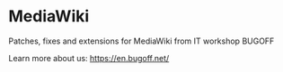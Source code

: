 # MediaWiki
Patches, fixes and extensions for MediaWiki from IT workshop BUGOFF

Learn more about us: https://en.bugoff.net/
